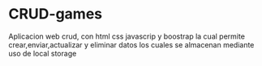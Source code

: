 # CRUD-games
Aplicacion web crud, con html css javascrip y boostrap la cual permite crear,enviar,actualizar y eliminar datos los cuales se almacenan mediante uso de local storage
